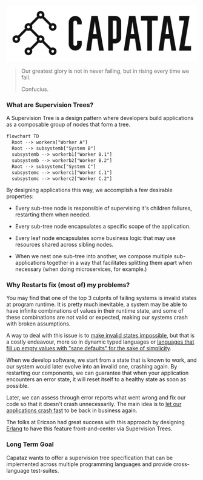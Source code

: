 ![Capataz Logo](/assets/logo.png)

> Our greatest glory is not in never failing, but in rising every time we fail.
>
> Confucius.

### What are Supervision Trees?

A Supervision Tree is a design pattern where developers build applications as a
composable group of nodes that form a tree.

```mermaid
flowchart TD
  Root --> workera["Worker A"]
  Root --> subsystemb["System B"]
  subsystemb --> workerb1["Worker B.1"]
  subsystemb --> workerb2["Worker B.2"]
  Root --> subsystemc["System C"]
  subsystemc --> workerc1["Worker C.1"]
  subsystemc --> workerc2["Worker C.2"]
```

By designing applications this way, we accomplish a few desirable properties:

* Every sub-tree node is responsible of supervising it's children failures,
  restarting them when needed.

* Every sub-tree node encapsulates a specific scope of the application.

* Every leaf node encapsulates some business logic that may use resources shared
  across sibling nodes.

* When we nest one sub-tree into another, we compose multiple sub-applications
  together in a way that facilitates splitting them apart when necessary (when
  doing microservices, for example.)

### Why Restarts fix (most of) my problems?

You may find that one of the top 3 culprits of failing systems is invalid states
at program runtime. It is pretty much inevitable, a system may be able to have
infinite combinations of values in their runtime state, and some of these
combinations are not valid or expected, making our systems crash with broken
assumptions.

A way to deal with this issue is to [make invalid states
impossible](https://www.youtube.com/watch?v=IcgmSRJHu_8), but that is a costly
endeavour, more so in dynamic typed languages or [languages that fill up empty
values with "sane defaults" for the sake of
simplicity](https://play.golang.org/p/KkWpwBh-8Y_D).

When we develop software, we start from a state that is known to work, and our
system would later evolve into an invalid one, crashing again. By restarting our
components, we can guarantee that when your application encounters an error
state, it will reset itself to a healthy state as soon as possible.

Later, we can assess through error reports what went wrong and fix our code so
that it doesn't crash unnecessarily. The main idea is to [let our applications
crash fast](https://en.wikipedia.org/wiki/Fail-fast) to be back in business
again.

The folks at Ericson had great success with this approach by designing
[Erlang](https://erlang.org/doc/) to have this feature front-and-center via
Supervision Trees.

### Long Term Goal

Capataz wants to offer a supervision tree specification that can be implemented
across multiple programming languages and provide cross-language test-suites.
